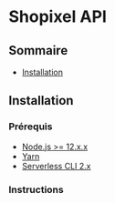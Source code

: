# Shopixel API

## Sommaire

- [Installation](#installation)

## Installation

### Prérequis

- [Node.js >= 12.x.x](https://nodejs.org/en/download/)
- [Yarn](https://classic.yarnpkg.com/en/docs/install/)
- [Serverless CLI 2.x](https://serverless.com/framework/docs/getting-started#installing-via-npm)

### Instructions


